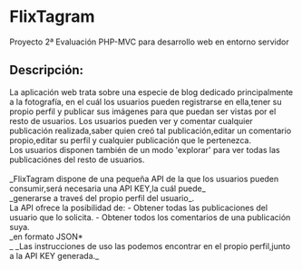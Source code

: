 # FlixTagram
Proyecto 2ª Evaluación PHP-MVC para desarrollo web en entorno servidor
<h2>Descripción:</h2>
La aplicación web trata sobre una especie de blog dedicado principalmente a la fotografía, en el cuál los usuarios pueden registrarse en ella,tener su propio perfil y publicar sus imágenes para que puedan ser vistas por el resto de usuarios.
Los usuarios pueden ver y comentar cualquier publicación realizada,saber quien creó tal publicación,editar un comentario propio,editar su perfil y cualquier publicación que le pertenezca.<br>
Los usuarios disponen también de un modo 'explorar' para ver todas las publicaciónes del resto de usuarios.<br><br>
_FlixTagram dispone de una pequeña API de la que los usuarios pueden consumir,será necesaria una API KEY,la cuál puede_<br> _generarse a traveś del propio perfil del usuario_.<br>
La API ofrece la posibilidad de:
- Obtener todas las publicaciones del usuario que lo solicita.
- Obtener todos los comentarios de una publicación suya.<br>
_en formato JSON*<br>_
_Las instrucciones de uso las podemos encontrar en el propio perfil,junto a la API KEY generada._ 
